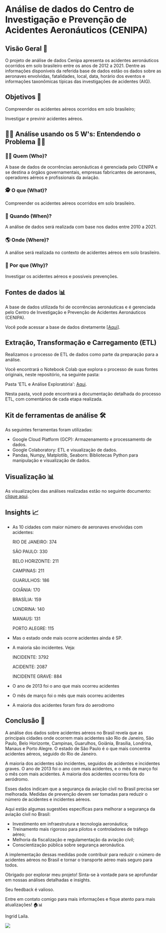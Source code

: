 # Análise de dados do Centro de Investigação e Prevenção de Acidentes Aeronáuticos (CENIPA)

## Visão Geral 🏢

  O projeto de análise de dados Cenipa apresenta os acidentes aeronáuticos ocorridos em solo brasileiro entre os anos de 2012 a 2021. 
  Dentre as informações disponíveis da referida base de dados estão os dados sobre as aeronaves envolvidas, fatalidades, local, data, horário dos eventos e informações taxonômicas típicas das investigações de acidentes (AIG).

## Objetivos 🎯

Compreender os acidentes aéreos ocorridos em solo brasileiro;

Investigar e previnir acidentes aéreos.


## 🕵️‍♂️ Análise usando os 5 W's: Entendendo o Problema 🕵️‍♀️

### 🤷‍♀️ Quem (Who)?

A base de dados de ocorrências aeronáuticas é gerenciada pelo CENIPA e se destina a órgãos governamentais, empresas fabricantes de aeronaves, operadores aéreos e profissionais da aviação.

### 🕵️ O que (What)?

Compreender os acidentes aéreos ocorridos em solo brasileiro.

### 📅 Quando (When)?

A análise de dados será realizada com base nos dados entre 2010 a 2021.

### 🌎 Onde (Where)?

A análise será realizada no contexto de acidentes aéreos em solo brasileiro.

### 🤔 Por que (Why)?

Investigar os acidentes aéreos e possíveis prevenções.


## Fontes de dados 📊

A base de dados utilizada foi de ocorrências aeronáuticas e é gerenciada pelo Centro de Investigação e Prevenção de Acidentes Aeronáuticos (CENIPA).

Você pode acessar a base de dados diretamente [[Aqui](https://dados.gov.br/dados/conjuntos-dados/ocorrencias-aeronauticas-da-aviacao-civil-brasileira)].


## Extração, Transformação e Carregamento (ETL)

Realizamos o processo de ETL de dados como parte da preparação para a análise.

Você encontrará o Notebook Colab que explora o processo de suas fontes originais, neste repositório, na seguinte pasta:

Pasta 'ETL e Análise Exploratória': [Aqui](https://github.com/IngridLaila/Projeto-Analise-de-Dados/blob/main/An%C3%A1lise%20de%20Dados%20CENIPA/ETL%20e%20An%C3%A1lise%20Explorat%C3%B3ria/An%C3%A1lise_CENIPA.ipynb). 

Nesta pasta, você pode encontrará a documentação detalhada do processo ETL, com comentários de cada etapa realizada.


## Kit de ferramentas de análise 🛠️

As seguintes ferramentas foram utilizadas:

* Google Cloud Platform (GCP): Armazenamento e processamento de dados.
* Google Colaboratory: ETL e visualização de dados.
* Pandas, Numpy, Matplotlib, Seaborn: Bibliotecas Python para manipulação e visualização de dados.

## Visualização 📊

As visualizações das análises realizadas estão no seguinte documento: [clique aqui](https://github.com/IngridLaila/Projeto-Analise-de-Dados/blob/main/An%C3%A1lise%20de%20Dados%20CENIPA/ETL%20e%20An%C3%A1lise%20Explorat%C3%B3ria/An%C3%A1lise_CENIPA.ipynb).

     
## Insights 📈

* As 10 cidades com maior número de aeronaves envolvidas com acidentes:
  
  RIO DE JANEIRO:    374
  
  SÃO PAULO:        330
  
  BELO HORIZONTE:    211
  
  CAMPINAS:          211
  
  GUARULHOS:         186
  
  GOIÂNIA:          170
  
  BRASÍLIA:          159
  
  LONDRINA:          140
  
  MANAUS:            131
  
  PORTO ALEGRE:      115
  

* Mas o estado onde mais ocorre acidentes ainda é SP.

* A maioria são incidentes. Veja:
  
  INCIDENTE:          3792
  
  ACIDENTE:           2087
  
  INCIDENTE GRAVE:     884

* O ano de 2013 foi o ano que mais ocorreu acidentes

* O mês de março foi o mês que mais ocorreu acidentes

* A maioria dos acidentes foram fora do aerodromo

## Conclusão 🧐

A análise dos dados sobre acidentes aéreos no Brasil revela que as principais cidades onde ocorrem mais acidentes são Rio de Janeiro, São Paulo, Belo Horizonte, Campinas, Guarulhos, Goiânia, Brasília, Londrina, Manaus e Porto Alegre. O estado de São Paulo é o que mais concentra acidentes aéreos, seguido do Rio de Janeiro.

A maioria dos acidentes são incidentes, seguidos de acidentes e incidentes graves. O ano de 2013 foi o ano com mais acidentes, e o mês de março foi o mês com mais acidentes. A maioria dos acidentes ocorreu fora do aeródromo.

Esses dados indicam que a segurança da aviação civil no Brasil precisa ser melhorada. Medidas de prevenção devem ser tomadas para reduzir o número de acidentes e incidentes aéreos.

Aqui estão algumas sugestões específicas para melhorar a segurança da aviação civil no Brasil:

* Investimento em infraestrutura e tecnologia aeronáutica;
* Treinamento mais rigoroso para pilotos e controladores de tráfego aéreo;
* Melhoria da fiscalização e regulamentação da aviação civil;
* Conscientização pública sobre segurança aeronáutica.
  
A implementação dessas medidas pode contribuir para reduzir o número de acidentes aéreos no Brasil e tornar o transporte aéreo mais seguro para todos.


Obrigado por explorar meu projeto! Sinta-se à vontade para se aprofundar em nossas análises detalhadas e insights.

Seu feedback é valioso.

Entre em contato comigo para mais informações e fique atento para mais atualizações! 🏠📊

Ingrid Laila.
<div>
   <a href="https://www.linkedin.com/in/ingrid-laila-analistadados/" target="_blank"><img src="https://img.shields.io/badge/-LinkedIn-%230077B5?style=for-the-badge&logo=linkedin&logoColor=white" target="_blank"></a>
</div>


 
